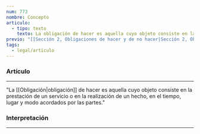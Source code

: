 ```yaml
---
num: 773
nombre: Concepto
articulo:
  - tipo: texto
    texto: La obligación de hacer es aquella cuyo objeto consiste en la prestación de un servicio o en la realización de un hecho, en el tiempo, lugar y modo acordados por las partes.
previo: "[[Sección 2, Obligaciones de hacer y de no hacer|Sección 2, Obligaciones de hacer y de no hacer]]"
tags:
  - legal/articulo
---
```

### Artículo
---
"La [[Obligación|obligación]] de hacer es aquella cuyo objeto consiste en la prestación de un servicio o en la realización de un hecho, en el tiempo, lugar y modo acordados por las partes."

### Interpretación
---
